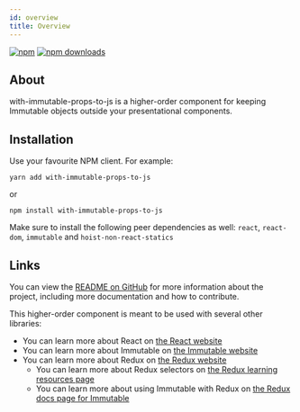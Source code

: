 ```yaml
---
id: overview
title: Overview
---
```


[![npm](https://img.shields.io/npm/v/with-immutable-props-to-js.svg)](https://www.npmjs.com/package/with-immutable-props-to-js)
[![npm downloads](https://img.shields.io/npm/dm/with-immutable-props-to-js.svg)](https://npm-stat.com/charts.html?package=with-immutable-props-to-js)

## About

with-immutable-props-to-js is a higher-order component for keeping Immutable objects outside your presentational components.

## Installation

Use your favourite NPM client. For example:

```
yarn add with-immutable-props-to-js
```

or

```
npm install with-immutable-props-to-js
```

Make sure to install the following peer dependencies as well: `react`, `react-dom`, `immutable` and `hoist-non-react-statics`

## Links

You can view the [README on GitHub](http://github.com/tophat/with-immutable-props-to-js) for more information about the project, including more documentation and how to contribute.

This higher-order component is meant to be used with several other libraries:

- You can learn more about React on [the React website](https://reactjs.org/)
- You can learn more about Immutable on [the Immutable website](https://facebook.github.io/immutable-js/)
- You can learn more about Redux on [the Redux website](https://redux.js.org/)
    - You can learn more about Redux selectors on [the Redux learning resources page](https://redux.js.org/introduction/learningresources#selectors)
    - You can learn more about using Immutable with Redux on [the Redux docs page for Immutable](https://redux.js.org/recipes/usingimmutablejs)
